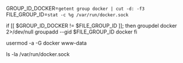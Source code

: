 GROUP_ID_DOCKER=`getent group docker | cut -d: -f3`
FILE_GROUP_ID=`stat -c %g /var/run/docker.sock`
  
if [[ $GROUP_ID_DOCKER != $FILE_GROUP_ID ]];
then
   groupdel docker 2>/dev/null
   groupadd --gid $FILE_GROUP_ID docker
fi

usermod -a -G docker www-data

ls -la /var/run/docker.sock